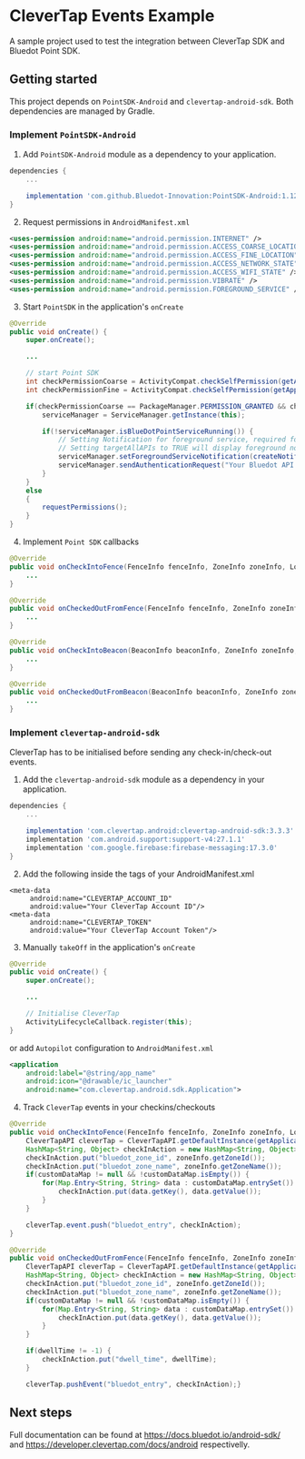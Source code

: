 # CleverTap Events Example

A sample project used to test the integration between CleverTap SDK and Bluedot Point SDK.

## Getting started

This project depends on `PointSDK-Android` and `clevertap-android-sdk`. Both dependencies are managed by Gradle.

### Implement `PointSDK-Android`

1. Add `PointSDK-Android` module as a dependency to your application.

```gradle
dependencies {
    ...

    implementation 'com.github.Bluedot-Innovation:PointSDK-Android:1.12.2'
}
```

2. Request permissions in `AndroidManifest.xml`

```xml
<uses-permission android:name="android.permission.INTERNET" />
<uses-permission android:name="android.permission.ACCESS_COARSE_LOCATION" />
<uses-permission android:name="android.permission.ACCESS_FINE_LOCATION" />
<uses-permission android:name="android.permission.ACCESS_NETWORK_STATE" />
<uses-permission android:name="android.permission.ACCESS_WIFI_STATE" />
<uses-permission android:name="android.permission.VIBRATE" />
<uses-permission android:name="android.permission.FOREGROUND_SERVICE" />
```

3. Start `PointSDK` in the application's `onCreate`

```java
@Override
public void onCreate() {
    super.onCreate();

    ...

    // start Point SDK
    int checkPermissionCoarse = ActivityCompat.checkSelfPermission(getApplicationContext(), Manifest.permission.ACCESS_COARSE_LOCATION);
    int checkPermissionFine = ActivityCompat.checkSelfPermission(getApplicationContext(), Manifest.permission.ACCESS_FINE_LOCATION);

    if(checkPermissionCoarse == PackageManager.PERMISSION_GRANTED && checkPermissionFine == PackageManager.PERMISSION_GRANTED) {
        serviceManager = ServiceManager.getInstance(this);

        if(!serviceManager.isBlueDotPointServiceRunning()) {
            // Setting Notification for foreground service, required for Android Oreo and above.
            // Setting targetAllAPIs to TRUE will display foreground notification for Android versions lower than Oreo
            serviceManager.setForegroundServiceNotification(createNotification(), false);
            serviceManager.sendAuthenticationRequest("Your Bluedot API key", this, false);
        }
    }
    else
    {
        requestPermissions();
    }
}
```

4. Implement `Point SDK` callbacks

```java
@Override
public void onCheckIntoFence(FenceInfo fenceInfo, ZoneInfo zoneInfo, LocationInfolocationInfo, Map<String, String> customDataMap, boolean b) {
    ...
}

@Override
public void onCheckedOutFromFence(FenceInfo fenceInfo, ZoneInfo zoneInfo, int dwellTime,Map<String, String> customDataMap) {
    ...
}

@Override
public void onCheckIntoBeacon(BeaconInfo beaconInfo, ZoneInfo zoneInfo, LocationInfolocationInfo, Proximity proximity, Map<String, String> customDataMap, boolean b) {
    ...
}

@Override
public void onCheckedOutFromBeacon(BeaconInfo beaconInfo, ZoneInfo zoneInfo, int dwellTime,Map<String, String> customDataMap) {
    ...
}
```

### Implement `clevertap-android-sdk`

CleverTap has to be initialised before sending any check-in/check-out events.

1. Add the `clevertap-android-sdk` module as a dependency in your application.

```gradle
dependencies {
    ...

    implementation 'com.clevertap.android:clevertap-android-sdk:3.3.3'
    implementation 'com.android.support:support-v4:27.1.1'
    implementation 'com.google.firebase:firebase-messaging:17.3.0'
}
```

2. Add the following inside the <application></application> tags of your AndroidManifest.xml

```
<meta-data  
     android:name="CLEVERTAP_ACCOUNT_ID"  
     android:value="Your CleverTap Account ID"/>  
<meta-data  
     android:name="CLEVERTAP_TOKEN"  
     android:value="Your CleverTap Account Token"/>
```

3. Manually `takeOff` in the application's `onCreate`

```java
@Override
public void onCreate() {
    super.onCreate();

    ...

    // Initialise CleverTap 
    ActivityLifecycleCallback.register(this);
}
```

or add `Autopilot` configuration to `AndroidManifest.xml`

```xml
<application
    android:label="@string/app_name"
    android:icon="@drawable/ic_launcher"
    android:name="com.clevertap.android.sdk.Application">
```

4. Track `CleverTap` events in your checkins/checkouts

```java
@Override
public void onCheckIntoFence(FenceInfo fenceInfo, ZoneInfo zoneInfo, LocationInfo locationInfo, Map<String, String> customDataMap, boolean b) {
    CleverTapAPI cleverTap = CleverTapAPI.getDefaultInstance(getApplicationContext());
    HashMap<String, Object> checkInAction = new HashMap<String, Object>
    checkInAction.put("bluedot_zone_id", zoneInfo.getZoneId());
    checkInAction.put("bluedot_zone_name", zoneInfo.getZoneName());
    if(customDataMap != null && !customDataMap.isEmpty()) {
        for(Map.Entry<String, String> data : customDataMap.entrySet()) {
            checkInAction.put(data.getKey(), data.getValue());
        }
    }

    cleverTap.event.push("bluedot_entry", checkInAction);
}

@Override
public void onCheckedOutFromFence(FenceInfo fenceInfo, ZoneInfo zoneInfo, int dwellTime, Map<String, String> customDataMap) { {
    CleverTapAPI cleverTap = CleverTapAPI.getDefaultInstance(getApplicationContext());
    HashMap<String, Object> checkInAction = new HashMap<String, Object>
    checkInAction.put("bluedot_zone_id", zoneInfo.getZoneId());
    checkInAction.put("bluedot_zone_name", zoneInfo.getZoneName());
    if(customDataMap != null && !customDataMap.isEmpty()) {
        for(Map.Entry<String, String> data : customDataMap.entrySet()) {
            checkInAction.put(data.getKey(), data.getValue());
        }
    }

    if(dwellTime != -1) {
        checkInAction.put("dwell_time", dwellTime);
    }

    cleverTap.pushEvent("bluedot_entry", checkInAction);}
```

## Next steps
Full documentation can be found at https://docs.bluedot.io/android-sdk/ and https://developer.clevertap.com/docs/android respectivelly.

